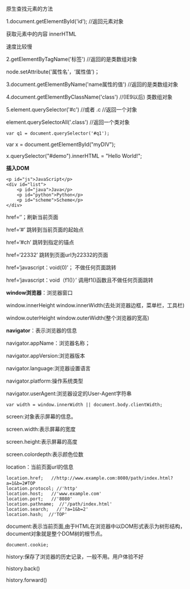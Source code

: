 原生查找元素的方法

1.document.getElementById\('id'\);  //返回元素对象

获取元素中的内容   innerHTML

速度比较慢

2.getElementByTagName\('标签'\)   //返回的是类数组对象

node.setAttribute\('属性名'，‘属性值’\)；

3.document.getElementByName\('name属性的值'\)   //返回的是类数组对象

4.document.getElementByClassName\('class'\)   //\(IE9以后\)  类数组对象

5.element.querySelector\('\#c'\)   //或者   .c   //返回一个对象

element.querySelectorAll\('.class'\)    //返回一个类对象

```
var q1 = document.querySelector('#q1');
```

var x = document.getElementById\("myDIV"\);

x.querySelector\("\#demo"\).innerHTML = "Hello World!";

**插入DOM**

```
<p id="js">JavaScript</p>
<div id="list">
    <p id="java">Java</p>
    <p id="python">Python</p>
    <p id="scheme">Scheme</p>
</div>
```



href=‘’；刷新当前页面

href=‘\#’    跳转到当前页面的起始点

href=‘\#ch’    跳转到指定的锚点

href=‘22332’    跳转到页面url为22332的页面

href=‘javascript：void\(0\)’；   不做任何页面跳转

href=‘javascript：void（f1\(\)）’     调用f1\(\)函数且不做任何页面跳转

**window浏览器**：浏览器窗口

window.innerHeight    window.innerWidth\(去处浏览器边框，菜单栏，工具栏\)

window.outerHeight   window.outerWidth\(整个浏览器的宽高\)

**navigator**：表示浏览器的信息

navigator.appName：浏览器名称；

navigator.appVersion:浏览器版本

navigator.language:浏览器设置语言

navigator.platform:操作系统类型

navigator.userAgent:浏览器设定的User-Agent字符串

```
var width = window.innerWidth || document.body.clientWidth;
```

screen:对象表示屏幕的信息。

screen.width:表示屏幕的宽度

screen.height:表示屏幕的高度

screen.colordepth:表示颜色位数

location：当前页面url的信息

```
location.href;   //http://www.example.com:8080/path/index.html?a=1&b=2#TOP
location.protocol; //'http'
location.host;   //'www.example.com'
location.port;   //'8080'
location.pathname;  //'/path/index.html'
location.search;   //'?a=1&b=2'
location.hash;  //'TOP'
```

document:表示当前页面,由于HTML在浏览器中以DOM形式表示为树形结构，document对象就是整个DOM树的根节点。

```
document.cookie;
```

history:保存了浏览器的历史记录，一般不用。用户体验不好

history.back\(\)

history.forward\(\)


